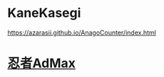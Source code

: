 # KaneKasegi
https://azarasii.github.io/AnagoCounter/index.html

# <a href="https://admax.shinobi.jp/">忍者AdMax</a>
